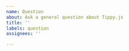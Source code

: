 ```yaml
---
name: Question
about: Ask a general question about Tippy.js
title: ''
labels: question
assignees: ''

---
```



